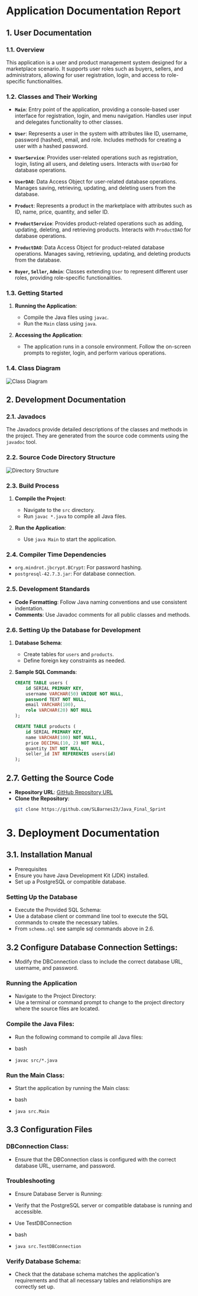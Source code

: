 # Application Documentation Report

## 1. User Documentation

### 1.1. Overview

This application is a user and product management system designed for a marketplace scenario. It supports user roles such as buyers, sellers, and administrators, allowing for user registration, login, and access to role-specific functionalities.

### 1.2. Classes and Their Working

- **`Main`**: Entry point of the application, providing a console-based user interface for registration, login, and menu navigation. Handles user input and delegates functionality to other classes.

- **`User`**: Represents a user in the system with attributes like ID, username, password (hashed), email, and role. Includes methods for creating a user with a hashed password.

- **`UserService`**: Provides user-related operations such as registration, login, listing all users, and deleting users. Interacts with `UserDAO` for database operations.

- **`UserDAO`**: Data Access Object for user-related database operations. Manages saving, retrieving, updating, and deleting users from the database.

- **`Product`**: Represents a product in the marketplace with attributes such as ID, name, price, quantity, and seller ID.

- **`ProductService`**: Provides product-related operations such as adding, updating, deleting, and retrieving products. Interacts with `ProductDAO` for database operations.

- **`ProductDAO`**: Data Access Object for product-related database operations. Manages saving, retrieving, updating, and deleting products from the database.

- **`Buyer`, `Seller`, `Admin`**: Classes extending `User` to represent different user roles, providing role-specific functionalities.

### 1.3. Getting Started

1. **Running the Application**:
   - Compile the Java files using `javac`.
   - Run the `Main` class using `java`.

2. **Accessing the Application**:
   - The application runs in a console environment. Follow the on-screen prompts to register, login, and perform various operations.

### 1.4. Class Diagram
![Class Diagram](img/Class_Relationships.png)


## 2. Development Documentation

### 2.1. Javadocs

The Javadocs provide detailed descriptions of the classes and methods in the project. They are generated from the source code comments using the `javadoc` tool.

### 2.2. Source Code Directory Structure
![Directory Structure](img/Source_Code_Directory_Structure.jpg)

### 2.3. Build Process

1. **Compile the Project**:
   - Navigate to the `src` directory.
   - Run `javac *.java` to compile all Java files.

2. **Run the Application**:
   - Use `java Main` to start the application.

### 2.4. Compiler Time Dependencies

- `org.mindrot.jbcrypt.BCrypt`: For password hashing.
- `postgresql-42.7.3.jar`: For database connection.

### 2.5. Development Standards

- **Code Formatting**: Follow Java naming conventions and use consistent indentation.
- **Comments**: Use Javadoc comments for all public classes and methods.

### 2.6. Setting Up the Database for Development

1. **Database Schema**:
   - Create tables for `users` and `products`.
   - Define foreign key constraints as needed.

2. **Sample SQL Commands**:
   ```sql
   CREATE TABLE users (
       id SERIAL PRIMARY KEY,
       username VARCHAR(50) UNIQUE NOT NULL,
       password TEXT NOT NULL,
       email VARCHAR(100),
       role VARCHAR(20) NOT NULL
   );

   CREATE TABLE products (
       id SERIAL PRIMARY KEY,
       name VARCHAR(100) NOT NULL,
       price DECIMAL(10, 2) NOT NULL,
       quantity INT NOT NULL,
       seller_id INT REFERENCES users(id)
   );

## 2.7. Getting the Source Code

- **Repository URL**: [GitHub Repository URL](https://github.com/SLBarnes23/Java_Final_Sprint)
- **Clone the Repository**:
  ```bash
  git clone https://github.com/SLBarnes23/Java_Final_Sprint

# 3. Deployment Documentation

 ## 3.1. Installation Manual
 - Prerequisites
 - Ensure you have Java Development Kit (JDK) installed.
 - Set up a PostgreSQL or compatible database.

 ### Setting Up the Database
- Execute the Provided SQL Schema:
- Use a database client or command line tool to execute the SQL commands to create the necessary tables.
- From `schema.sql` see sample sql commands above in 2.6.

## 3.2 Configure Database Connection Settings: 
- Modify the DBConnection class to include the correct database URL, username, and password.

### Running the Application
- Navigate to the Project Directory:
- Use a terminal or command prompt to change to the project directory where the source files are located.

### Compile the Java Files:
- Run the following command to compile all Java files:

- bash
- `javac src/*.java`

### Run the Main Class:
- Start the application by running the Main class:

- bash
- `java src.Main`

## 3.3 Configuration Files

### DBConnection Class:
- Ensure that the DBConnection class is configured with the correct database URL, username, and password.

### Troubleshooting
- Ensure Database Server is Running:

- Verify that the PostgreSQL server or compatible database is running and accessible.
- Use TestDBConnection 

- bash
- `java src.TestDBConnection`

### Verify Database Schema:
- Check that the database schema matches the application's requirements and that all necessary tables and relationships are correctly set up.

